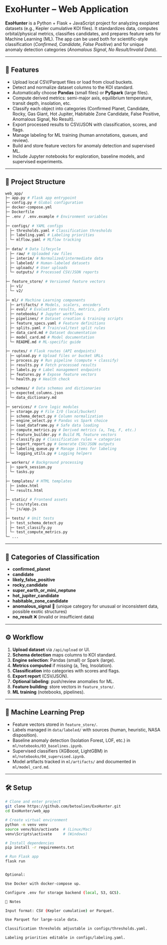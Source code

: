 # ExoHunter – Web Application

**ExoHunter** is a Python + Flask + JavaScript project for analyzing exoplanet datasets (e.g., Kepler cumulative KOI files). It standardizes data, computes orbital/physical metrics, classifies candidates, and prepares feature sets for Machine Learning (ML). The app can be used both for scientific-style classification (*Confirmed, Candidate, False Positive*) and for unique anomaly detection categories (*Anomalous Signal*, *No Result/Invalid Data*).

---

## 🚀 Features

- Upload local CSV/Parquet files or load from cloud buckets.  
- Detect and normalize dataset columns to the KOI standard.  
- Automatically choose **Pandas** (small files) or **PySpark** (large files).  
- Compute derived metrics: semi-major axis, equilibrium temperature, transit depth, insolation, etc.  
- Classify each object into categories (Confirmed Planet, Candidate, Rocky, Gas Giant, Hot Jupiter, Habitable Zone Candidate, False Positive, Anomalous Signal, No Result).  
- Export processed results to CSV/JSON with classification, scores, and flags.  
- Manage labeling for ML training (human annotations, queues, and review).  
- Build and store feature vectors for anomaly detection and supervised ML.  
- Include Jupyter notebooks for exploration, baseline models, and supervised experiments.

---

## 📂 Project Structure

```bash 
web_app/
├─ app.py # Flask app entrypoint
├─ config.py # Global configuration
├─ docker-compose.yml
├─ Dockerfile
├─ .env / .env.example # Environment variables
│
├─ configs/ # YAML configs
│ ├─ thresholds.yaml # Classification thresholds
│ ├─ labeling.yaml # Labeling priorities
│ └─ mlflow.yaml # MLflow tracking
│
├─ data/ # Data lifecycle
│ ├─ raw/ # Uploaded raw files
│ ├─ interim/ # Normalized/intermediate data
│ ├─ labeled/ # Human-labeled datasets
│ ├─ uploads/ # User uploads
│ └─ outputs/ # Processed CSV/JSON reports
│
├─ feature_store/ # Versioned feature vectors
│ ├─ v1/
│ └─ v2/
│
├─ ml/ # Machine Learning components
│ ├─ artifacts/ # Models, scalers, encoders
│ ├─ eval/ # Evaluation results, metrics, plots
│ ├─ notebooks/ # Jupyter workflows
│ ├─ pipelines/ # Dataset creation & training scripts
│ ├─ feature_specs.yaml # Feature definitions
│ ├─ splits.yaml # Train/val/test split rules
│ ├─ data_card.md # Dataset documentation
│ ├─ model_card.md # Model documentation
│ └─ README.md # ML-specific guide
│
├─ routes/ # Flask routes (API endpoints)
│ ├─ upload.py # Upload files or bucket URLs
│ ├─ process.py # Run pipeline (compute + classify)
│ ├─ results.py # Fetch processed results
│ ├─ labels.py # Label management endpoints
│ ├─ features.py # Expose feature vectors
│ └─ health.py # Health check
│
├─ schemas/ # Data schemas and dictionaries
│ ├─ expected_columns.json
│ └─ data_dictionary.md
│
├─ services/ # Core logic modules
│ ├─ storage.py # File I/O (local/bucket)
│ ├─ schema_detect.py # Column normalization
│ ├─ engine_select.py # Pandas vs Spark choice
│ ├─ load_dataframe.py # Safe data loading
│ ├─ compute_metrics.py # Derived metrics (a, Teq, F, etc.)
│ ├─ feature_builder.py # Build ML feature vectors
│ ├─ classify.py # Classification rules + categories
│ ├─ export_report.py # Generate CSV/JSON outputs
│ ├─ labeling_queue.py # Manage items for labeling
│ └─ logging_utils.py # Logging helpers
│
├─ workers/ # Background processing
│ ├─ spark_session.py
│ └─ tasks.py
│
├─ templates/ # HTML templates
│ ├─ index.html
│ └─ results.html
│
├─ static/ # Frontend assets
│ ├─ css/styles.css
│ └─ js/app.js
│
├─ tests/ # Unit tests
│ ├─ test_schema_detect.py
│ ├─ test_classify.py
│ └─ test_compute_metrics.py
└─ ...
```

---

## 🧪 Categories of Classification

- **confirmed_planet**  
- **candidate**  
- **likely_false_positive**  
- **rocky_candidate**  
- **super_earth_or_mini_neptune**  
- **hot_jupiter_candidate**  
- **habitable_zone_candidate**  
- **anomalous_signal** 🔮 (unique category for unusual or inconsistent data, possible exotic structures)  
- **no_result** ❌ (invalid or insufficient data)  

---

## ⚙️ Workflow

1. **Upload dataset** via `/api/upload` or UI.  
2. **Schema detection** maps columns to KOI standard.  
3. **Engine selection**: Pandas (small) or Spark (large).  
4. **Metrics computed** if missing (a, Teq, Insolation).  
5. **Classification** into categories with scores and flags.  
6. **Export report** (CSV/JSON).  
7. **Optional labeling**: push/review anomalies for ML.  
8. **Feature building**: store vectors in `feature_store/`.  
9. **ML training** (notebooks, pipelines).  

---

## 🔮 Machine Learning Prep

- Feature vectors stored in `feature_store/`.  
- Labels managed in `data/labeled/` with sources (human, heuristic, NASA disposition).  
- Baseline anomaly detection (Isolation Forest, LOF, etc.) in `ml/notebooks/03_baselines.ipynb`.  
- Supervised classifiers (XGBoost, LightGBM) in `ml/notebooks/04_supervised.ipynb`.  
- Model artifacts tracked in `ml/artifacts/` and documented in `ml/model_card.md`.  

---

## 🛠️ Setup

```bash
# Clone and enter project
git clone https://github.com/betoalien/ExoHunter.git
cd ExoHunter/web_app

# Create virtual environment
python -m venv venv
source venv/bin/activate  # (Linux/Mac)
venv\Scripts\activate     # (Windows)

# Install dependencies
pip install -r requirements.txt

# Run Flask app
flask run


Optional:

Use Docker with docker-compose up.

Configure .env for storage backend (local, S3, GCS).

📜 Notes

Input format: CSV (Kepler cumulative) or Parquet.

Use Parquet for large-scale data.

Classification thresholds adjustable in configs/thresholds.yaml.

Labeling priorities editable in configs/labeling.yaml.